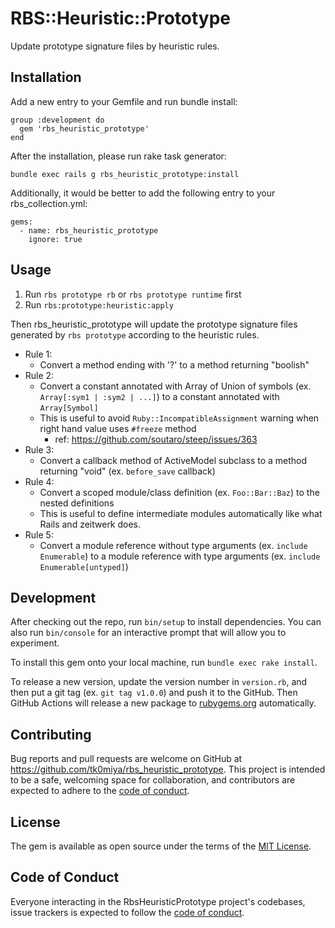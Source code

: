 # RBS::Heuristic::Prototype

Update prototype signature files by heuristic rules.

## Installation

Add a new entry to your Gemfile and run bundle install:

```
group :development do
  gem 'rbs_heuristic_prototype'
end
```

After the installation, please run rake task generator:

```
bundle exec rails g rbs_heuristic_prototype:install
```

Additionally, it would be better to add the following entry to your rbs_collection.yml:

```
gems:
  - name: rbs_heuristic_prototype
    ignore: true
```

## Usage

1. Run `rbs prototype rb` or `rbs prototype runtime` first
2. Run `rbs:prototype:heuristic:apply`

Then rbs_heuristic_prototype will update the prototype signature files generated
by `rbs prototype` according to the heuristic rules.

* Rule 1:
  * Convert a method ending with '?' to a method returning "boolish"
* Rule 2:
  * Convert a constant annotated with Array of Union of symbols (ex. `Array[:sym1 | :sym2 | ...]`) to a constant annotated with `Array[Symbol]`
  * This is useful to avoid `Ruby::IncompatibleAssignment` warning when right hand value uses `#freeze` method
    * ref: https://github.com/soutaro/steep/issues/363
* Rule 3:
  * Convert a callback method of ActiveModel subclass to a method returning "void" (ex. `before_save` callback)
* Rule 4:
  * Convert a scoped module/class definition (ex. `Foo::Bar::Baz`) to the nested definitions
  * This is useful to define intermediate modules automatically like what Rails and zeitwerk does.
* Rule 5:
  * Convert a module reference without type arguments (ex. `include Enumerable`) to a module reference with type arguments (ex. `include Enumerable[untyped]`)

## Development

After checking out the repo, run `bin/setup` to install dependencies. You can also
run `bin/console` for an interactive prompt that will allow you to experiment.

To install this gem onto your local machine, run `bundle exec rake install`.

To release a new version, update the version number in `version.rb`, and then put
a git tag (ex. `git tag v1.0.0`) and push it to the GitHub. Then GitHub Actions
will release a new package to [rubygems.org](https://rubygems.org) automatically.

## Contributing

Bug reports and pull requests are welcome on GitHub at https://github.com/tk0miya/rbs_heuristic_prototype.
This project is intended to be a safe, welcoming space for collaboration, and contributors are
expected to adhere to the [code of conduct](https://github.com/tk0miya/rbs_heuristic_prototype/blob/main/CODE_OF_CONDUCT.md).

## License

The gem is available as open source under the terms of the [MIT License](https://opensource.org/licenses/MIT).

## Code of Conduct

Everyone interacting in the RbsHeuristicPrototype project's codebases, issue trackers is
expected to follow the [code of conduct](https://github.com/tk0miya/rbs_heuristic_prototype/blob/main/CODE_OF_CONDUCT.md).
